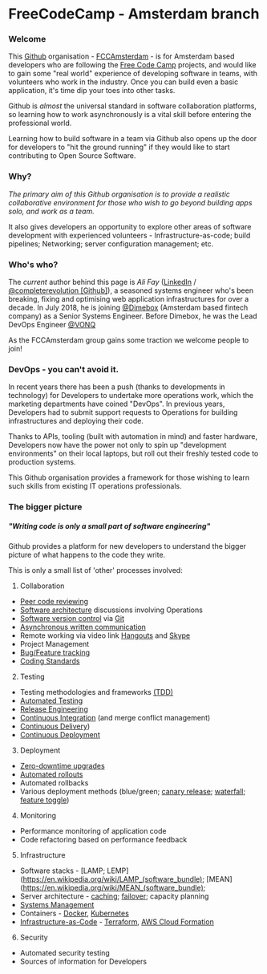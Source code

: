# FreeCodeCamp - Amsterdam branch

### Welcome

This [Github](https://github.com) organisation - [FCCAmsterdam](https://github.com/FCCAmsterdam) - is for Amsterdam based developers who are following the [Free Code Camp](https://www.freecodecamp.org) projects, and would like to gain some "real world" experience of developing software in teams, with volunteers who work in the industry.  Once you can build even a basic application, it's time dip your toes into other tasks.

Github is _almost_ the universal standard in software collaboration platforms, so learning how to work asynchronously is a vital skill before entering the professional world.

Learning how to build software in a team via Github also opens up the door for developers to "hit the ground running" if they would like to start contributing to Open Source Software.

### Why?

_The primary aim of this Github organisation is to provide a realistic collaborative environment for those who wish to go beyond building apps solo, and work as a team._

It also gives developers an opportunity to explore other areas of software development with experienced volunteers - Infrastructure-as-code;  build pipelines;  Networking;  server configuration management; etc.

### Who's who?
The _current_ author behind this page is _Ali Fay_ ([LinkedIn](https://www.linkedin.com/in/alifay) / [@completerevolution [Github]](https://github.com/completerevolution)), a seasoned systems engineer who's been breaking, fixing and optimising web application infrastructures for over a decade.  In July 2018, he is joining [@Dimebox](https://github.com/dimebox) (Amsterdam based fintech company) as a Senior Systems Engineer. Before Dimebox, he was the Lead DevOps Engineer [@VONQ](https://github.com/vonq)

As the FCCAmsterdam group gains some traction we welcome people to join!

### DevOps - you can't avoid it.
In recent years there has been a push (thanks to developments in technology) for Developers to undertake more operations work, which the marketing departments have coined "DevOps".   In previous years, Developers had to submit support requests to Operations for building infrastructures and deploying their code.

Thanks to APIs, tooling (built with automation in mind) and faster hardware, Developers now have the power not only to spin up "development environments" on their local laptops, but roll out their freshly tested code to production systems.

This Github organisation provides a framework for those wishing to learn such skills from existing IT operations professionals.

### The bigger picture

##### _"Writing code is only a small part of software engineering"_

Github provides a platform for new developers to understand the bigger picture of what happens to the code they write.

This is only a small list of 'other' processes involved:

1. Collaboration
  * [Peer code reviewing](https://en.wikipedia.org/wiki/Code_review)
  * [Software architecture](https://en.wikipedia.org/wiki/Software_design) discussions involving Operations
  * [Software version control](https://en.wikipedia.org/wiki/Version_control) via [Git](https://git-scm.com/)
  * [Asynchronous written communication](https://en.wikipedia.org/wiki/Asynchronous_learning)
  * Remote working via video link [Hangouts](https://hangouts.google.com) and [Skype](https://www.skype.com)
  * Project Management
  * [Bug/Feature tracking](https://en.wikipedia.org/wiki/Bug_tracking_system)
  * [Coding Standards](https://en.wikipedia.org/wiki/Coding_conventions)

2. Testing
  * Testing methodologies and frameworks [(TDD)](https://en.wikipedia.org/wiki/Test-driven_development)
  * [Automated Testing](https://en.wikipedia.org/wiki/Test_automation)
  * [Release Engineering](https://en.wikipedia.org/wiki/Release_engineering)
  * [Continuous Integration](https://en.wikipedia.org/wiki/Continuous_integration) (and merge conflict management)
  * [Continuous Delivery](https://en.wikipedia.org/wiki/Continuous_delivery))
  * [Continuous Deployment](https://en.wikipedia.org/wiki/Continuous_delivery#Relationship_to_continuous_deployment)

3. Deployment
  * [Zero-downtime upgrades](https://en.wikipedia.org/wiki/High_availability)
  * [Automated rollouts](https://en.wikipedia.org/wiki/Rolling_release)
  * Automated rollbacks
  * Various deployment methods (blue/green; [canary release](https://en.wikipedia.org/wiki/Feature_toggle#Canary_release); [waterfall](https://en.wikipedia.org/wiki/Waterfall_model); [feature toggle](https://en.wikipedia.org/wiki/Feature_toggle))

4. Monitoring
  * Performance monitoring of application code
  * Code refactoring based on performance feedback

5. Infrastructure
  * Software stacks - [LAMP; LEMP](https://en.wikipedia.org/wiki/LAMP_(software_bundle); [MEAN](https://en.wikipedia.org/wiki/MEAN_(software_bundle);
  * Server architecture - [caching](https://en.wikipedia.org/wiki/Cache_(computing)); [failover](https://en.wikipedia.org/wiki/Failover); capacity planning
  * [Systems Management](https://en.wikipedia.org/wiki/Systems_management)
  * Containers - [Docker](https://www.docker.com), [Kubernetes](https://www.kubernetes.io)
  * [Infrastructure-as-Code](https://en.wikipedia.org/wiki/Infrastructure_as_Code) - [Terraform](https://www.terraform.io), [AWS Cloud Formation](https://aws.amazon.com/cloudformation/)

6. Security
  * Automated security testing
  * Sources of information for Developers
